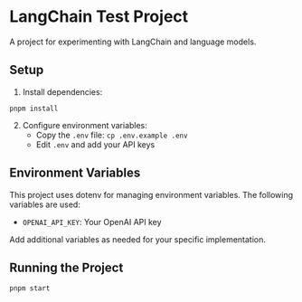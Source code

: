 # LangChain Test Project

A project for experimenting with LangChain and language models.

## Setup

1. Install dependencies:
```
pnpm install
```

2. Configure environment variables:
   - Copy the `.env` file: `cp .env.example .env`
   - Edit `.env` and add your API keys

## Environment Variables

This project uses dotenv for managing environment variables. The following variables are used:

- `OPENAI_API_KEY`: Your OpenAI API key

Add additional variables as needed for your specific implementation.

## Running the Project

```
pnpm start
```
